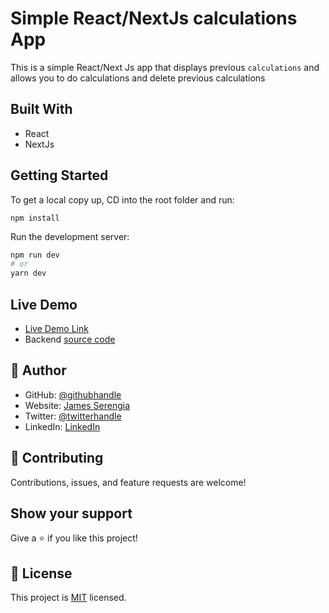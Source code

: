 # Simple React/NextJs calculations App

This is a simple React/Next Js app that displays previous `calculations` and allows you to do calculations and delete previous calculations

## Built With

- React
- NextJs

## Getting Started

To get a local copy up, CD into the root folder and run:

```
npm install
```

Run the development server:

```bash
npm run dev
# or
yarn dev
```

## Live Demo

- [Live Demo Link](https://sere-calc.vercel.app/)
- Backend [source code](https://github.com/serengia/take-home-backend-20-dec-23)

## 👤 Author

- GitHub: [@githubhandle](https://github.com/serengia)
- Website: [James Serengia](https://jamesserengia.com/)
- Twitter: [@twitterhandle](https://twitter.com/jamesserengia)
- LinkedIn: [LinkedIn](https://linkedin.com/in/james-serengia)

## 🤝 Contributing

Contributions, issues, and feature requests are welcome!

## Show your support

Give a ⭐️ if you like this project!

<!-- ## Acknowledgments

- Hat tip to anyone whose code was used
- etc -->

## 📝 License

This project is [MIT](./LICENSE.txt) licensed.
